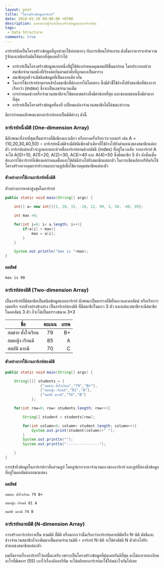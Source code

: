 ```yaml
---
layout: post
title: "โครงสร้างข้อมูลอาร์เรย์"
date: 2018-01-26 09:00:00 +0700
description: มาทำความรู้จักกับโครงสร้างข้อมูลแบบอาร์เรย์กัน
tags:
 - Data Structure
comments: true
---
```

อาร์เรย์นับเป็นโครงสร้างข้อมูลที่ถูกนำมาใช้บ่อยมากๆ กับการเขียนโปรแกรม ดังนั้นเราควรจะทำความรู้จักและสนิทกับมันให้มากที่สุดเลยก็ว่าได้

- อาร์เรย์เป็นโครงสร้างข้อมูลแบบหนึ่งที่ผู้ใช้ต้องกำหนดคุณสมบัติขึ้นมาก่อน โดยประกอบด้วยสมาชิกจำนวนหนึ่งที่เรียงต่อกันตามลำดับที่ถูกมองเป็นตาราง
- สมาชิกทุกตัวจะมีชนิดข้อมูลที่เป็นแบบเดียวกัน
- ในการใช้อาร์เรย์สามารถเข้าถึงสมาชิกที่ต้องการได้โดยตรง ซึ่งมีตัวชี้ใช้อ้างไปยังสมาชิกที่ต้องการเรียกว่า (index) ซึ่งจะเป็นเลขจำนวนเต็ม
- การกำหนดช่วงหรือจำนวนสมาชิกจะใช้ขอบเขตล่างซึ่งมีค่าน้อยที่สุด และขอบเขตบนซึ่งมีค่ามากที่สุด
- อาร์เรย์เป็นโครงสร้างข้อมูลที่คงที่ เปลี่ยนแปลงจำนวนสมาชิกไม่ได้ขณะทำงาน

มีการกำหนดลักษณะของอาร์เรย์ออกเป็นมิติต่างๆ ดังนี้

### อาร์เรย์หนึ่งมิติ (One-dimension Array)
มีลักษณะที่ง่ายที่สุดเป็นตารางที่มีเพียงแถวเดียว หรือบางครั้งเรียกว่าเวกเตอร์ เช่น A = {10,20,30,40,50} ‣ อาร์เรย์หนึ่งมิติจะมีดัชนีเพียงตัวเดียวที่ใช้อ้างไปยังตำแหน่งของสมาชิกแต่ละตัว
อาร์เรย์แต่ละตัวจะถูกแยกแยะด้วยชื่ออาร์เรย์ตามด้วยดัชนี (index) ที่อยู่ในวงเล็บ
จากอาร์เรย์ A จะได้ A(0)=10, A(1)=20, A(2)=30, A(3)=40 และ A(4)=50 ซึ่งมีสมาชิก 5 ตัว
ดังนั้นเมื่อต้องการใช้อาร์เรย์ก็เพียงแค่กำหนดชื่อและใช้ดัชนีอ้างไปยังสมาชิกแต่ละตัว
ในการเขียนอัลกอรึทึมจึงใช้โครงสร้างควบคุมการทำงานแบบวนลูปเพื่อใช้ควบคุมสมาชิกแต่ละตัว

#### ตัวอย่างการใช้งานอาร์เรย์หนึ่งมิติ
ตัวอย่างการหาค่าสูงสุดในอาร์เรย์
```java
public static void main(String[] args) {

    int[] a= new int[]{1, 20, 15, -10, 12, 99, 3, 50, -60, 89};

    int max =0;

	for(int i=0; i< a.length; i++){
		if(a[i] > max){
			max = a[i];
		}
	}

	System.out.println("max is "+max);
}
```
#### ผลลัพธ์
`max is 99`

### อาร์เรย์สองมิติ (Two-dimension Array)
เป็นอาร์เรย์ที่มีสมาชิกเป็นชนิดข้อมูลแบบอาร์เรย์ ลักษณะเป็นตารางที่มีทั้งแถวและคอลัมน์ หรือเรียกว่าเมตทริก จากตัวอย่างข้างล่าง เป็นอาร์เรย์สองมิติ ที่มีสมาชิกในแถว 3 ตัว และแต่ละสมาชิกจะมีสมาชิกในคอลัมน์ 3 ตัว
ก็จะได้เป็นตารางขนาด 3*3

| ชื่อ        | คะแนน           | เกรด  |
| -------------  |:-------------:| -----:|
| สมชาย ตั้งใจเรียน | 79      |   B+ |
| สมหญิง เรียนดี   | 85      |   A |
| สมบัติ มากมี     | 70      |   C |

#### ตัวอย่างการใช้งานอาร์เรย์สองมิติ
```java
public static void main(String[] args) {

	String[][] students = {
				{"สมชาย ตั้งใจเรียน","79","B+"},
				{"สมหญิง เรียนดี","81","A"},
				{"สมบัติ มากมี","74","B"}
			};

	for(int row=0; row< students.length; row++){

		String[] student = students[row];

		for(int column=0; column< student.length; column++){
			System.out.print(student[column]+" ");
		}
		System.out.println("");
		System.out.println("---------------");

	}
}
```

การเข้าถึงข้อมูลในอาร์เรย์เราก็แค่วนลูป โดยลูปแรกจะหาจำนวนแถวของอาร์เรย์ และลูปที่สองดึงข้อมูลที่อยู่ในคอลัมน์ออกมาแสดง

#### ผลลัพธ์
```
สมชาย ตั้งใจเรียน 79 B+

สมหญิง เรียนดี 81 A

สมบัติ มากมี 74 B
```
### อาร์เรย์หลายมิติ (N-dimension Array)

การสร้างอาร์เรย์อาจเป็น สามมิติ สี่มิติ หรือมากกว่านั้นเรียกว่าอาร์เรย์หลายมิติหรือ N-มิติ ดัชนีและช่วงจำนวนสมาชิกก็จะเพิ่มมากขึ้นตามจำนวนมิติ ‣ อาร์เรย์ N-มิติ จะใช้ค่าดัชนี N ตัวอ้างไปยังตำแหน่งสมาชิกแต่ละตัว

ผมก็ขอจบเรื่องอาร์เรย์ไว้แค่นี้นะครับ เพราะเป็นโครงสร้างข้อมูลที่คุ้นเคยกันดีที่สุด คงไม่ลงรายละเอียดอะไรที่พิสดาร (55) เอาไว้เรื่องอัลกอรึทึม จะได้หยิบยกอาร์เรย์มาใช้ให้หนำใจกันไปเลย
